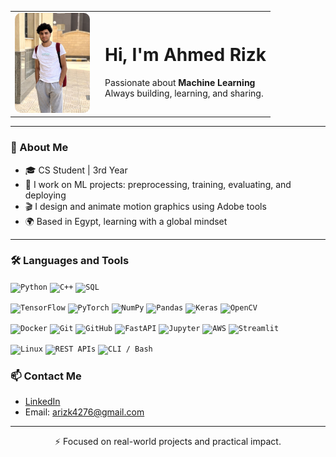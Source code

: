 <table>
  <tr>
    <td width="130">
      <img src="Me.jpg" width="120" style="border-radius: 10px;">
    </td>
    <td>
      <h1>Hi, I'm Ahmed Rizk</h1>
      <p>
        Passionate about <strong>Machine Learning</strong><br>
        Always building, learning, and sharing.
      </p>
    </td>
  </tr>
</table>

---

### 🚀 About Me
- 🎓 CS Student | 3rd Year  
- 🤖 I work on ML projects: preprocessing, training, evaluating, and deploying  
- 🎬 I design and animate motion graphics using Adobe tools  
- 🌍 Based in Egypt, learning with a global mindset  

---

<h3>🛠 Languages and Tools</h3>
<p>
  <!-- Programming Languages -->
  <code><img height="25" src="https://cdn.jsdelivr.net/gh/devicons/devicon/icons/python/python-original.svg" title="Python"></code>
  <code><img height="25" src="https://cdn.jsdelivr.net/gh/devicons/devicon/icons/cplusplus/cplusplus-original.svg" title="C++"></code>
  <code><img height="25" src="https://cdn.jsdelivr.net/gh/devicons/devicon/icons/sqlite/sqlite-original.svg" title="SQL"></code>

  <!-- ML Frameworks & Libraries -->
  <code><img height="25" src="https://cdn.jsdelivr.net/gh/devicons/devicon/icons/tensorflow/tensorflow-original.svg" title="TensorFlow"></code>
  <code><img height="25" src="https://cdn.jsdelivr.net/gh/devicons/devicon/icons/pytorch/pytorch-original.svg" title="PyTorch"></code>
  <code><img height="25" src="https://cdn.jsdelivr.net/gh/devicons/devicon/icons/numpy/numpy-original.svg" title="NumPy"></code>
  <code><img height="25" src="https://cdn.jsdelivr.net/gh/devicons/devicon/icons/pandas/pandas-original.svg" title="Pandas"></code>
  <code><img height="25" src="https://cdn.jsdelivr.net/gh/devicons/devicon/icons/keras/keras-original.svg" title="Keras"></code>
  <code><img height="25" src="https://cdn.jsdelivr.net/gh/devicons/devicon/icons/opencv/opencv-original.svg" title="OpenCV"></code>

  <!-- Tools & Environments -->
  <code><img height="25" src="https://cdn.jsdelivr.net/gh/devicons/devicon/icons/docker/docker-original.svg" title="Docker"></code>
  <code><img height="25" src="https://cdn.jsdelivr.net/gh/devicons/devicon/icons/git/git-original.svg" title="Git"></code>
  <code><img height="25" src="https://cdn.jsdelivr.net/gh/devicons/devicon/icons/github/github-original.svg" title="GitHub"></code>
  <code><img height="25" src="https://cdn.jsdelivr.net/gh/devicons/devicon/icons/fastapi/fastapi-original.svg" title="FastAPI"></code>
  <code><img height="25" src="https://cdn.jsdelivr.net/gh/devicons/devicon/icons/jupyter/jupyter-original.svg" title="Jupyter"></code>
  <code><img height="25" src="https://pngset.com/images/aws-cloud-icon-baseball-cap-clothing-apparel-text-transparent-png-522389.png" title="AWS"></code>
  <code><img height="25" src="https://cdn.jsdelivr.net/gh/devicons/devicon/icons/streamlit/streamlit-original.svg" title="Streamlit"></code>

  <!-- Other Technologies -->
  <code><img height="25" src="https://cdn.jsdelivr.net/gh/devicons/devicon/icons/linux/linux-original.svg" title="Linux"></code>
  <code><img height="25" src="https://cdn.jsdelivr.net/gh/devicons/devicon/icons/html5/html5-original.svg" title="REST APIs"></code>
  <code><img height="25" src="https://cdn.jsdelivr.net/gh/devicons/devicon/icons/bash/bash-original.svg" title="CLI / Bash"></code>
</p>

### 📫 Contact Me
- [LinkedIn](https://www.linkedin.com/in/ahmedrizkgawish/)  
- Email: arizk4276@gmail.com

---

<p align="center">
  ⚡ Focused on real-world projects and practical impact.
</p>
